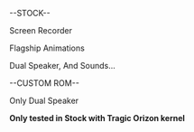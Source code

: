 --STOCK--

Screen Recorder

Flagship Animations

Dual Speaker, And Sounds... 

--CUSTOM ROM--

Only Dual Speaker

**Only tested in Stock with Tragic Orizon kernel**
